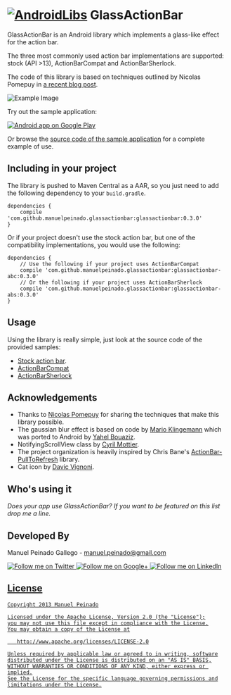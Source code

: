 [![AndroidLibs](https://img.shields.io/badge/AndroidLibs-GlassActionBar-brightgreen.svg?style=flat)](https://www.android-libs.com/lib/glassactionbar?utm_source=github-badge&utm_medium=github-badge&utm_campaign=github-badge)
			GlassActionBar
==================

GlassActionBar is an Android library which implements a glass-like effect for the action bar. 

The three most commonly used action bar implementations are supported: stock (API >13), ActionBarCompat and ActionBarSherlock. 

The code of this library is based on techniques outlined by Nicolas Pomepuy in [a recent blog post][1].

![Example Image][2]

Try out the sample application:

<a href="https://play.google.com/store/apps/details?id=com.manuelpeinado.glassactionbardemo">
  <img alt="Android app on Google Play"
       src="https://developer.android.com/images/brand/en_app_rgb_wo_45.png" />
</a>

Or browse the [source code of the sample application][3] for a complete example of use.

Including in your project
-------------------------

The library is pushed to Maven Central as a AAR, so you just need to add the following dependency to your `build.gradle`.
    
    dependencies {
        compile 'com.github.manuelpeinado.glassactionbar:glassactionbar:0.3.0'
    }
    
Or if your project doesn't use the stock action bar, but one of the compatibility implementations, you would use the following:

    dependencies {
        // Use the following if your project uses ActionBarCompat
        compile 'com.github.manuelpeinado.glassactionbar:glassactionbar-abc:0.3.0'
        // Or the following if your project uses ActionBarSherlock
        compile 'com.github.manuelpeinado.glassactionbar:glassactionbar-abs:0.3.0'
    }

Usage
-----

Using the library is really simple, just look at the source code of the provided samples:
* [Stock action bar][3].
* [ActionBarCompat][4]
* [ActionBarSherlock][5]


Acknowledgements
--------------------

* Thanks to [Nicolas Pomepuy][1] for sharing the techniques that make this library possible.
* The gaussian blur effect is based on code by [Mario Klingemann][8] which was ported to Android by [Yahel Bouaziz][9].
* NotifyingScrollView class by [Cyril Mottier][10].
* The project organization is heavily inspired by Chris Bane's [ActionBar-PullToRefresh][11] library.
* Cat icon by [Davic Vignoni][12].

Who's using it
--------------

*Does your app use GlassActionBar? If you want to be featured on this list drop me a line.*


Developed By
--------------------

Manuel Peinado Gallego - <manuel.peinado@gmail.com>

<a href="https://twitter.com/mpg2">
  <img alt="Follow me on Twitter"
       src="https://raw.github.com/ManuelPeinado/NumericPageIndicator/master/art/twitter.png" />
</a>
<a href="https://plus.google.com/106514622630861903655">
  <img alt="Follow me on Google+"
       src="https://raw.github.com/ManuelPeinado/NumericPageIndicator/master/art/google-plus.png" />
</a>
<a href="http://www.linkedin.com/pub/manuel-peinado-gallego/1b/435/685">
  <img alt="Follow me on LinkedIn"
       src="https://raw.github.com/ManuelPeinado/NumericPageIndicator/master/art/linkedin.png" />


License
-----------

    Copyright 2013 Manuel Peinado

    Licensed under the Apache License, Version 2.0 (the "License");
    you may not use this file except in compliance with the License.
    You may obtain a copy of the License at

       http://www.apache.org/licenses/LICENSE-2.0

    Unless required by applicable law or agreed to in writing, software
    distributed under the License is distributed on an "AS IS" BASIS,
    WITHOUT WARRANTIES OR CONDITIONS OF ANY KIND, either express or implied.
    See the License for the specific language governing permissions and
    limitations under the License.




 [1]: http://nicolaspomepuy.fr/?p=18
 [2]: https://raw.github.com/ManuelPeinado/GlassActionBar/master/art/readme_pic.png
 [3]: https://github.com/ManuelPeinado/GlassActionBar/tree/master/samples-stock 
 [4]: https://github.com/ManuelPeinado/GlassActionBar/tree/master/samples-actionbarcompat
 [5]: https://github.com/ManuelPeinado/GlassActionBar/tree/master/extras-actionbarsherlock
 [6]: https://github.com/mosabua/maven-android-sdk-deployer
 [7]: https://github.com/ManuelPeinado/GlassActionBar/tree/master/samples
 [8]: http://www.quasimondo.com/
 [9]: https://plus.google.com/107352914145283602089
 [10]: http://www.cyrilmottier.com
 [11]: https://github.com/chrisbanes/ActionBar-PullToRefresh  
 [12]: http://www.icon-king.com/

